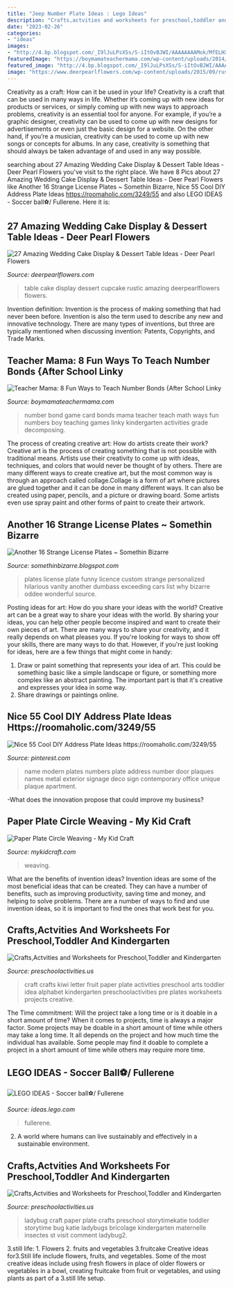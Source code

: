 ```yaml
---
title: "Jeep Number Plate Ideas : Lego Ideas"
description: "Crafts,actvities and worksheets for preschool,toddler and kindergarten"
date: "2023-02-26"
categories:
- "ideas"
images:
- "http://4.bp.blogspot.com/_I9lJuLPsXSs/S-iItOvBJWI/AAAAAAAAMok/MfELHXYYZR0/s400/Another+16+Strange+License+Plates+2.jpg"
featuredImage: "https://boymamateachermama.com/wp-content/uploads/2014/08/Boy-Mama-Teacher-Mama-Number-Bond-Card-Game-8.jpg-1024x915.jpg"
featured_image: "http://4.bp.blogspot.com/_I9lJuLPsXSs/S-iItOvBJWI/AAAAAAAAMok/MfELHXYYZR0/s400/Another+16+Strange+License+Plates+2.jpg"
image: "https://www.deerpearlflowers.com/wp-content/uploads/2015/09/rustic-wedding-cupcake-table.jpg"
---
```



Creativity as a craft: How can it be used in your life?
Creativity is a craft that can be used in many ways in life. Whether it’s coming up with new ideas for products or services, or simply coming up with new ways to approach problems, creativity is an essential tool for anyone. For example, if you’re a graphic designer, creativity can be used to come up with new designs for advertisements or even just the basic design for a website. On the other hand, if you’re a musician, creativity can be used to come up with new songs or concepts for albums. In any case, creativity is something that should always be taken advantage of and used in any way possible.

	

		
searching about 27 Amazing Wedding Cake Display &amp; Dessert Table Ideas - Deer Pearl Flowers you've visit to the right place. We have 8 Pics about 27 Amazing Wedding Cake Display &amp; Dessert Table Ideas - Deer Pearl Flowers like Another 16 Strange License Plates ~ Somethin Bizarre, Nice 55 Cool DIY Address Plate Ideas https://roomaholic.com/3249/55 and also LEGO IDEAS - Soccer ball⚽/ Fullerene. Here it is:
		
    
## 27 Amazing Wedding Cake Display &amp; Dessert Table Ideas - Deer Pearl Flowers

<img loading=lazy src="https://www.deerpearlflowers.com/wp-content/uploads/2015/09/rustic-wedding-cupcake-table.jpg" onerror="this.onerror=null;this.src='https://tse1.mm.bing.net/th?id=OIP.83MWxc0LsLqxFrgBFOAI3AHaJ4&amp;pid=15.1';" alt="27 Amazing Wedding Cake Display &amp; Dessert Table Ideas - Deer Pearl Flowers">

_Source: deerpearlflowers.com_

>table cake display dessert cupcake rustic amazing deerpearlflowers flowers. 

	

Invention definition:
Invention is the process of making something that had never been before. Invention is also the term used to describe any new and innovative technology. There are many types of inventions, but three are typically mentioned when discussing invention: Patents, Copyrights, and Trade Marks.

    
## Teacher Mama: 8 Fun Ways To Teach Number Bonds {After School Linky

<img loading=lazy src="https://boymamateachermama.com/wp-content/uploads/2014/08/Boy-Mama-Teacher-Mama-Number-Bond-Card-Game-8.jpg-1024x915.jpg" onerror="this.onerror=null;this.src='https://tse1.mm.bing.net/th?id=OIP.buf0xm6wpd0N89Ptgw8XEAHaGn&amp;pid=15.1';" alt="Teacher Mama: 8 Fun Ways to Teach Number Bonds {After School Linky">

_Source: boymamateachermama.com_

>number bond game card bonds mama teacher teach math ways fun numbers boy teaching games linky kindergarten activities grade decomposing. 

	

The process of creating creative art: How do artists create their work?
Creative art is the process of creating something that is not possible with traditional means. Artists use their creativity to come up with ideas, techniques, and colors that would never be thought of by others. There are many different ways to create creative art, but the most common way is through an approach called collage.Collage is a form of art where pictures are glued together and it can be done in many different ways. It can also be created using paper, pencils, and a picture or drawing board. Some artists even use spray paint and other forms of paint to create their artwork.

    
## Another 16 Strange License Plates ~ Somethin Bizarre

<img loading=lazy src="http://4.bp.blogspot.com/_I9lJuLPsXSs/S-iItOvBJWI/AAAAAAAAMok/MfELHXYYZR0/s400/Another+16+Strange+License+Plates+2.jpg" onerror="this.onerror=null;this.src='https://tse3.mm.bing.net/th?id=OIP.N6i5y0oPK5ual7j5HiqAOgAAAA&amp;pid=15.1';" alt="Another 16 Strange License Plates ~ Somethin Bizarre">

_Source: somethinbizarre.blogspot.com_

>plates license plate funny licence custom strange personalized hilarious vanity another dumbass exceeding cars list why bizarre oddee wonderful source. 

	

Posting ideas for art: How do you share your ideas with the world?
Creative art can be a great way to share your ideas with the world. By sharing your ideas, you can help other people become inspired and want to create their own pieces of art. There are many ways to share your creativity, and it really depends on what pleases you. If you're looking for ways to show off your skills, there are many ways to do that. However, if you're just looking for ideas, here are a few things that might come in handy: 
1) Draw or paint something that represents your idea of art. This could be something basic like a simple landscape or figure, or something more complex like an abstract painting. The important part is that it's creative and expresses your idea in some way. 
2) Share drawings or paintings online.

    
## Nice 55 Cool DIY Address Plate Ideas Https://roomaholic.com/3249/55

<img loading=lazy src="https://i.pinimg.com/736x/72/30/99/723099fd84b8800ba6f060cc403b5f33.jpg" onerror="this.onerror=null;this.src='https://tse1.mm.bing.net/th?id=OIP.4p_PMSv-OBeFCV-nFC-aoAHaHa&amp;pid=15.1';" alt="Nice 55 Cool DIY Address Plate Ideas https://roomaholic.com/3249/55">

_Source: pinterest.com_

>name modern plates numbers plate address number door plaques names metal exterior signage deco sign contemporary office unique plaque apartment. 

	

-What does the innovation propose that could improve my business?

    
## Paper Plate Circle Weaving - My Kid Craft

<img loading=lazy src="https://mykidcraft.com/images/paper-plate-weaving-kids-weaving-easy-weaving-kids-circle-weaving-paper-plate-circle-weaving-weaving-projects-for-kids22.jpg" onerror="this.onerror=null;this.src='https://tse2.mm.bing.net/th?id=OIP.fvktvOaZ5arjqpQMcMm6NgHaHa&amp;pid=15.1';" alt="Paper Plate Circle Weaving - My Kid Craft">

_Source: mykidcraft.com_

>weaving. 

	

What are the benefits of invention ideas?
Invention ideas are some of the most beneficial ideas that can be created. They can have a number of benefits, such as improving productivity, saving time and money, and helping to solve problems. There are a number of ways to find and use invention ideas, so it is important to find the ones that work best for you.

    
## Crafts,Actvities And Worksheets For Preschool,Toddler And Kindergarten

<img loading=lazy src="http://www.preschoolactivities.us/wp-content/uploads/2015/01/paper-plate-kiwi-craft.jpg" onerror="this.onerror=null;this.src='https://tse4.mm.bing.net/th?id=OIP.sCPpS-iPP-wOrwDhEGt2OQHaJ3&amp;pid=15.1';" alt="Crafts,Actvities and Worksheets for Preschool,Toddler and Kindergarten">

_Source: preschoolactivities.us_

>craft crafts kiwi letter fruit paper plate activities preschool arts toddler idea alphabet kindergarten preschoolactivities pre plates worksheets projects creative. 

	

The Time commitment: Will the project take a long time or is it doable in a short amount of time?
When it comes to projects, time is always a major factor. Some projects may be doable in a short amount of time while others may take a long time. It all depends on the project and how much time the individual has available. Some people may find it doable to complete a project in a short amount of time while others may require more time.

    
## LEGO IDEAS - Soccer Ball⚽/ Fullerene

<img loading=lazy src="https://ideascdn.lego.com/media/generate/lego_ci/ebdc4860-115e-4b1a-98ed-59dfe535081c/resize:1600:900" onerror="this.onerror=null;this.src='https://tse2.mm.bing.net/th?id=OIP.v2QZ2lySPiL-0d9wcbmxFAHaFj&amp;pid=15.1';" alt="LEGO IDEAS - Soccer ball⚽/ Fullerene">

_Source: ideas.lego.com_

>fullerene. 

	

2. A world where humans can live sustainably and effectively in a sustainable environment. 

    
## Crafts,Actvities And Worksheets For Preschool,Toddler And Kindergarten

<img loading=lazy src="http://www.preschoolactivities.us/wp-content/uploads/2015/03/paper-plate-ladybug-craft-ideas.jpg" onerror="this.onerror=null;this.src='https://tse2.mm.bing.net/th?id=OIP.eJSC2uLNyQe0QygxDn6_6ADgEs&amp;pid=15.1';" alt="Crafts,Actvities and Worksheets for Preschool,Toddler and Kindergarten">

_Source: preschoolactivities.us_

>ladybug craft paper plate crafts preschool storytimekatie toddler storytime bug katie ladybugs bricolage kindergarten maternelle insectes st visit comment ladybug2. 

	

3.still life: 1. Flowers 2. fruits and vegetables 3.fruitcake
Creative ideas for3.Still life include flowers, fruits, and vegetables. Some of the most creative ideas include using fresh flowers in place of older flowers or vegetables in a bowl, creating fruitcake from fruit or vegetables, and using plants as part of a 3.still life setup.

